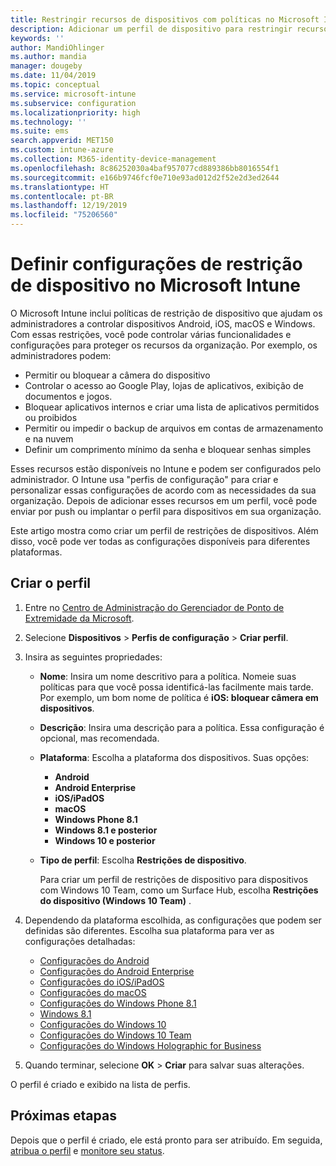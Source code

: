 ```yaml
---
title: Restringir recursos de dispositivos com políticas no Microsoft Intune – Microsoft Azure | Microsoft Docs
description: Adicionar um perfil de dispositivo para restringir recursos em dispositivos Android, macOS, iOS, iPadOS, Windows Phone e Windows 10 no Microsoft Intune
keywords: ''
author: MandiOhlinger
ms.author: mandia
manager: dougeby
ms.date: 11/04/2019
ms.topic: conceptual
ms.service: microsoft-intune
ms.subservice: configuration
ms.localizationpriority: high
ms.technology: ''
ms.suite: ems
search.appverid: MET150
ms.custom: intune-azure
ms.collection: M365-identity-device-management
ms.openlocfilehash: 8c86252030a4baf957077cd889386bb8016554f1
ms.sourcegitcommit: e166b9746fcf0e710e93ad012d2f52e2d3ed2644
ms.translationtype: HT
ms.contentlocale: pt-BR
ms.lasthandoff: 12/19/2019
ms.locfileid: "75206560"
---
```

# <a name="configure-device-restriction-settings-in-microsoft-intune"></a>Definir configurações de restrição de dispositivo no Microsoft Intune



O Microsoft Intune inclui políticas de restrição de dispositivo que ajudam os administradores a controlar dispositivos Android, iOS, macOS e Windows. Com essas restrições, você pode controlar várias funcionalidades e configurações para proteger os recursos da organização. Por exemplo, os administradores podem:

- Permitir ou bloquear a câmera do dispositivo
- Controlar o acesso ao Google Play, lojas de aplicativos, exibição de documentos e jogos.
- Bloquear aplicativos internos e criar uma lista de aplicativos permitidos ou proibidos
- Permitir ou impedir o backup de arquivos em contas de armazenamento e na nuvem
- Definir um comprimento mínimo da senha e bloquear senhas simples

Esses recursos estão disponíveis no Intune e podem ser configurados pelo administrador. O Intune usa "perfis de configuração" para criar e personalizar essas configurações de acordo com as necessidades da sua organização. Depois de adicionar esses recursos em um perfil, você pode enviar por push ou implantar o perfil para dispositivos em sua organização.

Este artigo mostra como criar um perfil de restrições de dispositivos. Além disso, você pode ver todas as configurações disponíveis para diferentes plataformas.

## <a name="create-the-profile"></a>Criar o perfil

1. Entre no [Centro de Administração do Gerenciador de Ponto de Extremidade da Microsoft](https://go.microsoft.com/fwlink/?linkid=2109431).
2. Selecione **Dispositivos** > **Perfis de configuração** > **Criar perfil**.
3. Insira as seguintes propriedades:

    - **Nome**: Insira um nome descritivo para a política. Nomeie suas políticas para que você possa identificá-las facilmente mais tarde. Por exemplo, um bom nome de política é **iOS: bloquear câmera em dispositivos**.
    - **Descrição**: Insira uma descrição para a política. Essa configuração é opcional, mas recomendada.
    - **Plataforma**: Escolha a plataforma dos dispositivos. Suas opções:  

        - **Android**
        - **Android Enterprise**
        - **iOS/iPadOS**
        - **macOS**
        - **Windows Phone 8.1**
        - **Windows 8.1 e posterior**
        - **Windows 10 e posterior**

    - **Tipo de perfil**: Escolha **Restrições de dispositivo**.

        Para criar um perfil de restrições de dispositivo para dispositivos com Windows 10 Team, como um Surface Hub, escolha **Restrições do dispositivo (Windows 10 Team)** .

4. Dependendo da plataforma escolhida, as configurações que podem ser definidas são diferentes. Escolha sua plataforma para ver as configurações detalhadas:

    - [Configurações do Android](../device-restrictions-android.md)
    - [Configurações do Android Enterprise](../device-restrictions-android-for-work.md)
    - [Configurações do iOS/iPadOS](device-restrictions-ios.md)
    - [Configurações do macOS](device-restrictions-macos.md)
    - [Configurações do Windows Phone 8.1](device-restrictions-windows-phone-8-1.md)
    - [Windows 8.1](device-restrictions-windows-8-1.md)
    - [Configurações do Windows 10](device-restrictions-windows-10.md)
    - [Configurações do Windows 10 Team](device-restrictions-windows-10-teams.md)
    - [Configurações do Windows Holographic for Business](device-restrictions-windows-holographic.md)

5. Quando terminar, selecione **OK** > **Criar** para salvar suas alterações.

O perfil é criado e exibido na lista de perfis.

## <a name="next-steps"></a>Próximas etapas

Depois que o perfil é criado, ele está pronto para ser atribuído. Em seguida, [atribua o perfil](../device-profile-assign.md) e [monitore seu status](../device-profile-monitor.md).

<!--  Removing image as part of design review; retaining source until we known the disposition.

## Example of device restriction settings

In this high-level example, you'll create a device restriction policy that blocks the use of the built-in camera app on Android devices.

![How to disable the camera on Android devices](./media/device-restrictions-configure/disable-android-camera.png)

-->
